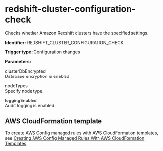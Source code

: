 # redshift\-cluster\-configuration\-check<a name="redshift-cluster-configuration-check"></a>

Checks whether Amazon Redshift clusters have the specified settings\.

**Identifier:** REDSHIFT\_CLUSTER\_CONFIGURATION\_CHECK

**Trigger type:** Configuration changes

**Parameters:**

 clusterDbEncrypted   
 Database encryption is enabled\. 

 nodeTypes   
 Specify node type\. 

 loggingEnabled   
 Audit logging is enabled\. 

## AWS CloudFormation template<a name="w4aac13c29c17d221c13"></a>

To create AWS Config managed rules with AWS CloudFormation templates, see [Creating AWS Config Managed Rules With AWS CloudFormation Templates](aws-config-managed-rules-cloudformation-templates.md)\.